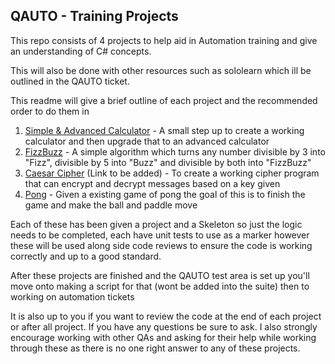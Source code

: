 ## **QAUTO - Training Projects**

This repo consists of 4 projects to help aid in Automation training and give an understanding of C# concepts.

This will also be done with other resources such as sololearn which ill be outlined in the QAUTO ticket.

This readme will give a brief outline of each project and the recommended order to do them in

1. [Simple & Advanced Calculator](https://github.com/LucasBrennanBHF/QAutoTraining/tree/main/Simple%20Calculator) - A small step up to create a working calculator and then upgrade that to an advanced calculator
2. [FizzBuzz](https://github.com/LucasBrennanBHF/QAutoTraining/tree/main/FizzBuzz) - A simple algorithm which turns any number divisible by 3 into "Fizz", divisible by 5 into "Buzz" and divisible by both into "FizzBuzz"
3. [Caesar Cipher]() (Link to be added) - To create a working cipher program that can encrypt and decrypt messages based on a key given
4. [Pong](https://github.com/LucasBrennanBHF/QAutoTraining/tree/main/PongGame) - Given a existing game of pong the goal of this is to finish the game and make the ball and paddle move

Each of these has been given a project and a Skeleton so just the logic needs to be completed, each have unit tests to use as a marker however these will be used along side code reviews to ensure the code is working correctly and up to a good standard.

After these projects are finished and the QAUTO test area is set up you'll move onto making a script for that (wont be added into the suite) then to working on automation tickets

It is also up to you if you want to review the code at the end of each project or after all project. If you have any questions be sure to ask. I also strongly encourage working with other QAs and asking for their help while working through these as there is no one right answer to any of these projects.

